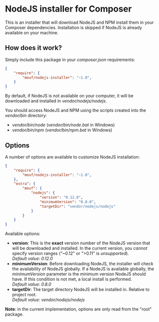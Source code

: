 NodeJS installer for Composer
=============================

This is an installer that will download NodeJS and NPM install them in your Composer dependencies.
Installation is skipped if NodeJS is already available on your machine.

How does it work?
-----------------

Simply include this package in your *composer.json* requirements:

```json
{
    "require": {
        "mouf/nodejs-installer": "~1.0",
    }
}
```

By default, if NodeJS is not available on your computer, it will be downloaded and installed in *vendor/nodejs/nodejs*.

You should access NodeJS and NPM using the scripts created into the *vendor/bin* directory:

- *vendor/bin/node* (*vendor/bin/node.bat* in Windows)
- *vendor/bin/npm* (*vendor/bin/npm.bat* in Windows)

Options
-------

A number of options are available to customize NodeJS installation:


```json
{
    "require": {
        "mouf/nodejs-installer": "~1.0",
    },
    "extra": {
    	"mouf": {
    		"nodejs": {
    			"version": "0.12.0",
                "minimumVersion": "0.8.0",
                "targetDir": "vendor/nodejs/nodejs"
    		}
    	}
    }
}
```

Available options:

- **version**: This is the **exact** version number of the NodeJS version that will be downloaded and installed.
  In the current version, you *cannot* specify version ranges ("~0.12" or ">0.11" is *unsupported*).  
  *Default value: 0.12.0* 
- **minimumVersion**: Before downloading NodeJS, the installer will check the availability of NodeJS globally.
  If a NodeJS is available globally, the *minimumVersion* parameter is the minimum version NodeJS should have.
  If this condition is not met, a local install is performed.  
  *Default value: 0.8.0*
- **targetDir**: The target directory NodeJS will be installed in. Relative to project root.  
  *Default value: vendor/nodejs/nodejs*

**Note**: in the current implementation, options are only read from the "root" package.
